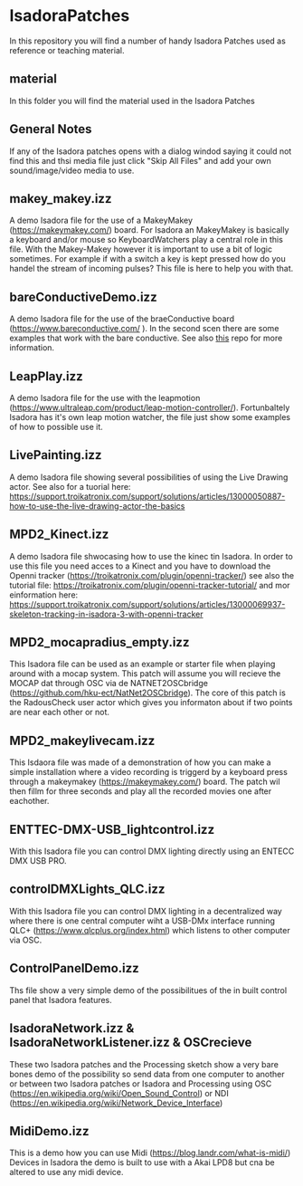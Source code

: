# IsadoraPatches

In this repository you will find a number of handy Isadora Patches used as reference or teaching material.

## material

In this folder you will find the material used in the Isadora Patches


## General Notes

If any of the Isadora patches opens with a dialog windod saying it could not find this and thsi media file just click "Skip All Files" and add your own sound/image/video media to use.


## makey_makey.izz

A demo Isadora file for the use of a MakeyMakey (https://makeymakey.com/) board. For Isadora an MakeyMakey is basically a keyboard and/or mouse so KeyboardWatchers play a central role in this file. With the Makey-Makey however it is important to use a bit of logic sometimes. For example if with a switch a key is kept pressed how do you handel the stream of incoming pulses? This file is here to help you with that.


## bareConductiveDemo.izz

A demo Isadora file for the use of the braeConductive board (https://www.bareconductive.com/ ).
In the second scen there are some examples that work with the bare conductive.
See also [this](https://github.com/hku-ect/BareConductive) repo for more information.


## LeapPlay.izz

A demo Isadora file for the use with the leapmotion (https://www.ultraleap.com/product/leap-motion-controller/). Fortunbaltely Isadora has it's own leap motion watcher, the file just show some examples of how to possible use it.

## LivePainting.izz

A demo Isadora file showing several possibilities of using the Live Drawing actor. See also for a tuorial here: https://support.troikatronix.com/support/solutions/articles/13000050887-how-to-use-the-live-drawing-actor-the-basics


## MPD2_Kinect.izz

A demo Isadora file shwocasing how to use the kinec tin Isadora. In order to use this file you need acces to a Kinect and you have to download the Openni tracker (https://troikatronix.com/plugin/openni-tracker/) see also the tutorial file: https://troikatronix.com/plugin/openni-tracker-tutorial/ and mor einformation here: https://support.troikatronix.com/support/solutions/articles/13000069937-skeleton-tracking-in-isadora-3-with-openni-tracker


## MPD2_mocapradius_empty.izz

This Isadora file can be used as an example or starter file when playing around with a mocap system. This patch will assume you will recieve the MOCAP dat through OSC via de NATNET2OSCbridge (https://github.com/hku-ect/NatNet2OSCbridge). The core of this patch is the RadousCheck user actor which gives you informaton about if two points are near each other or not.


## MPD2_makeylivecam.izz

This Isdaora file was made of a demonstration of how you can make a simple installation where a video recording is triggerd by a keyboard press through a makeymakey (https://makeymakey.com/) board. The patch wil then fillm for three seconds and play all the recorded movies one after eachother.

## ENTTEC-DMX-USB_lightcontrol.izz

With this Isadora file you can control DMX lighting directly using an ENTECC DMX USB PRO.

## controlDMXLights_QLC.izz

With this Isadora file you can control DMX lighting in a decentralized way where there is one central computer wiht a USB-DMx interface running QLC+ (https://www.qlcplus.org/index.html) which listens to other computer via OSC.


## ControlPanelDemo.izz

Ths file show a very simple demo of the possibilitues of the in built control panel that Isadora features.

## IsadoraNetwork.izz & IsadoraNetworkListener.izz & OSCrecieve

These two Isadora patches and the Processing sketch show a very bare bones demo of the possibility so send data from one computer to another or between two Isadora patches or Isadora and Processing using OSC (https://en.wikipedia.org/wiki/Open_Sound_Control) or NDI (https://en.wikipedia.org/wiki/Network_Device_Interface)

## MidiDemo.izz

This is a demo how you can use Midi (https://blog.landr.com/what-is-midi/) Devices in Isadora the demo is built to use with a Akai LPD8 but cna be altered to use any midi device.


